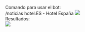 Comando para usar el bot:
<br>
/noticias hotel:ES - Hotel España
<img src="https://i.imgur.com/Sfr2e1X.png">
<br>
Resultados:
<br>
<img src="https://i.imgur.com/BDskcPQ.png">
<br>
